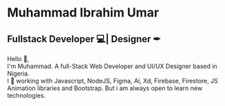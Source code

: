 # **Muhammad Ibrahim Umar**
## **Fullstack Developer 💻| Designer ✒**
 Hello 👋, <br />
 I'm Muhammad. A full-Stack Web Developer and UI/UX Designer based in Nigeria. <br />
I 💖 working with Javascript, NodeJS, Figma, Ai, Xd, Firebase,
Firestore, JS Animation libraries and Bootstrap. But i am always open to
learn new technologies.



<!--
**muhammadui/muhammadui** is a ✨ _special_ ✨ repository because its `README.md` (this file) appears on your GitHub profile.

Here are some ideas to get you started:

- 🔭 I’m currently working on ...
- 🌱 I’m currently learning ...
- 👯 I’m looking to collaborate on ...
- 🤔 I’m looking for help with ...
- 💬 Ask me about ...
- 📫 How to reach me: ...
- 😄 Pronouns: ...
- ⚡ Fun fact: ...
-->

